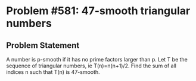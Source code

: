 # Problem #581: 47-smooth triangular numbers 

## Problem Statement 


A number is p-smooth if it has no prime factors larger than p.
Let T be the sequence of triangular numbers, ie T(n)=n(n+1)/2.
Find the sum of all indices n such that T(n) is 47-smooth.

